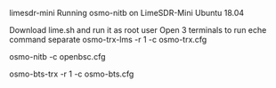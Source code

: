 limesdr-mini
Running osmo-nitb on LimeSDR-Mini Ubuntu 18.04

Download lime.sh and run it as root user
Open 3 terminals to run eche command separate
osmo-trx-lms -r 1 -c osmo-trx.cfg

osmo-nitb -c openbsc.cfg

osmo-bts-trx -r 1 -c osmo-bts.cfg
